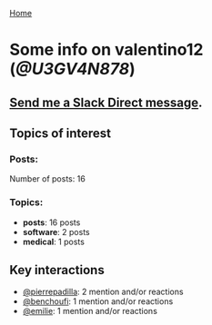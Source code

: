 [Home](https://kelu124.github.io/echommunity/)

# Some info on __valentino12__ (_@U3GV4N878_)


## [Send me a Slack Direct message](https://echopen.slack.com/messages/@valentino12/).

## Topics of interest

### Posts: 

Number of posts: 16

### Topics:

* __posts__: 16 posts
* __software__: 2 posts
* __medical__: 1 posts

## Key interactions 

* [@pierrepadilla](./U2X419KJS.md): 2 mention and/or reactions
* [@benchoufi](./U0B47KC3S.md): 1 mention and/or reactions
* [@emilie](./U0FN1B8KD.md): 1 mention and/or reactions

